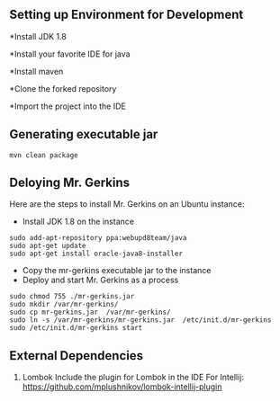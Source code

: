 ## Setting up Environment for Development
*Install JDK 1.8

*Install your favorite IDE for java

*Install maven

*Clone the forked repository

*Import the project into the IDE

## Generating executable jar
```
mvn clean package
```

## Deloying Mr. Gerkins
Here are the steps to install Mr. Gerkins on an Ubuntu instance:
* Install JDK 1.8 on the instance
```
sudo add-apt-repository ppa:webupd8team/java
sudo apt-get update
sudo apt-get install oracle-java8-installer
```
* Copy the mr-gerkins executable jar to the instance
* Deploy and start Mr. Gerkins as a process
```
sudo chmod 755 ./mr-gerkins.jar
sudo mkdir /var/mr-gerkins/
sudo cp mr-gerkins.jar  /var/mr-gerkins/
sudo ln -s /var/mr-gerkins/mr-gerkins.jar  /etc/init.d/mr-gerkins
sudo /etc/init.d/mr-gerkins start
```

## External Dependencies

1. Lombok
Include the plugin for Lombok in the IDE
For Intellij: https://github.com/mplushnikov/lombok-intellij-plugin
